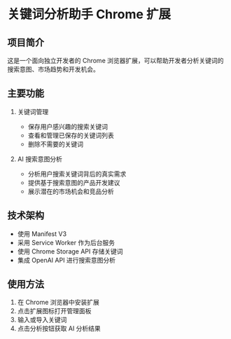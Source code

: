 # 关键词分析助手 Chrome 扩展

## 项目简介
这是一个面向独立开发者的 Chrome 浏览器扩展，可以帮助开发者分析关键词的搜索意图、市场趋势和开发机会。

## 主要功能
1. 关键词管理
   - 保存用户感兴趣的搜索关键词
   - 查看和管理已保存的关键词列表
   - 删除不需要的关键词

2. AI 搜索意图分析
   - 分析用户搜索关键词背后的真实需求
   - 提供基于搜索意图的产品开发建议
   - 展示潜在的市场机会和竞品分析

## 技术架构
- 使用 Manifest V3
- 采用 Service Worker 作为后台服务
- 使用 Chrome Storage API 存储关键词
- 集成 OpenAI API 进行搜索意图分析

## 使用方法
1. 在 Chrome 浏览器中安装扩展
2. 点击扩展图标打开管理面板
3. 输入或导入关键词
4. 点击分析按钮获取 AI 分析结果 